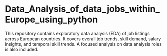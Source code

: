 # Data_Analysis_of_data_jobs_within_Europe_using_python
This repository contains exploratory data analysis (EDA) of job listings across European countries. It covers overall job trends, skill demand, salary insights, and temporal skill trends. A focused analysis on data analysis roles is also included.
